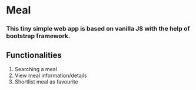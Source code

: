 # Meal
### This tiny simple web app is based on vanilla JS with the help of bootstrap framework.
## Functionalities
1. Searching a meal
2. View meal information/details
3. Shortlist meal as favourite
